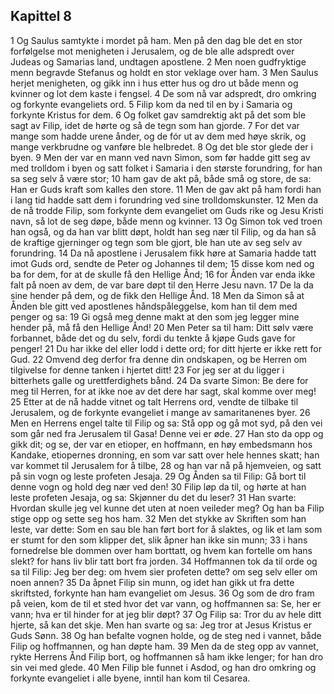 ## Kapittel 8

1 Og Saulus samtykte i mordet på ham. Men på den dag ble det en stor forfølgelse mot menigheten i Jerusalem, og de ble alle adspredt over Judeas og Samarias land, undtagen apostlene.
2 Men noen gudfryktige menn begravde Stefanus og holdt en stor veklage over ham.
3 Men Saulus herjet menigheten, og gikk inn i hus etter hus og dro ut både menn og kvinner og lot dem kaste i fengsel.
4 De som nå var adspredt, dro omkring og forkynte evangeliets ord.
5 Filip kom da ned til en by i Samaria og forkynte Kristus for dem.
6 Og folket gav samdrektig akt på det som ble sagt av Filip, idet de hørte og så de tegn som han gjorde.
7 For det var mange som hadde urene ånder, og de fór ut av dem med høye skrik, og mange verkbrudne og vanføre ble helbredet.
8 Og det ble stor glede der i byen.
9 Men der var en mann ved navn Simon, som før hadde gitt seg av med trolldom i byen og satt folket i Samaria i den største forundring, for han sa seg selv å være stor;
10 ham gav de akt på, både små og store, de sa: Han er Guds kraft som kalles den store.
11 Men de gav akt på ham fordi han i lang tid hadde satt dem i forundring ved sine trolldomskunster.
12 Men da de nå trodde Filip, som forkynte dem evangeliet om Guds rike og Jesu Kristi navn, så lot de seg døpe, både menn og kvinner.
13 Og Simon tok ved troen han også, og da han var blitt døpt, holdt han seg nær til Filip, og da han så de kraftige gjerninger og tegn som ble gjort, ble han ute av seg selv av forundring.
14 Da nå apostlene i Jerusalem fikk høre at Samaria hadde tatt imot Guds ord, sendte de Peter og Johannes til dem;
15 disse kom ned og ba for dem, for at de skulle få den Hellige Ånd;
16 for Ånden var enda ikke falt på noen av dem, de var bare døpt til den Herre Jesu navn.
17 De la da sine hender på dem, og de fikk den Hellige Ånd.
18 Men da Simon så at Ånden ble gitt ved apostlenes håndspåleggelse, kom han til dem med penger og sa:
19 Gi også meg denne makt at den som jeg legger mine hender på, må få den Hellige Ånd!
20 Men Peter sa til ham: Ditt sølv være forbannet, både det og du selv, fordi du tenkte å kjøpe Guds gave for penger!
21 Du har ikke del eller lodd i dette ord; for ditt hjerte er ikke rett for Gud.
22 Omvend deg derfor fra denne din ondskapen, og be Herren om tilgivelse for denne tanken i hjertet ditt!
23 For jeg ser at du ligger i bitterhets galle og urettferdighets bånd.
24 Da svarte Simon: Be dere for meg til Herren, for at ikke noe av det dere har sagt, skal komme over meg!
25 Etter at de nå hadde vitnet og talt Herrens ord, vendte de tilbake til Jerusalem, og de forkynte evangeliet i mange av samaritanenes byer.
26 Men en Herrens engel talte til Filip og sa: Stå opp og gå mot syd, på den vei som går ned fra Jerusalem til Gasa! Denne vei er øde.
27 Han sto da opp og gikk dit; og se, der var en etioper, en hoffmann, en høy embedsmann hos Kandake, etiopernes dronning, en som var satt over hele hennes skatt; han var kommet til Jerusalem for å tilbe,
28 og han var nå på hjemveien, og satt på sin vogn og leste profeten Jesaja.
29 Og Ånden sa til Filip: Gå bort til denne vogn og hold deg nær ved den!
30 Filip løp da til, og hørte at han leste profeten Jesaja, og sa: Skjønner du det du leser?
31 Han svarte: Hvordan skulle jeg vel kunne det uten at noen veileder meg? Og han ba Filip stige opp og sette seg hos ham.
32 Men det stykke av Skriften som han leste, var dette: Som en sau ble han ført bort for å slaktes, og lik et lam som er stumt for den som klipper det, slik åpner han ikke sin munn;
33 i hans fornedrelse ble dommen over ham borttatt, og hvem kan fortelle om hans slekt? for hans liv blir tatt bort fra jorden.
34 Hoffmannen tok da til orde og sa til Filip: Jeg ber deg: om hvem sier profeten dette? om seg selv eller om noen annen?
35 Da åpnet Filip sin munn, og idet han gikk ut fra dette skriftsted, forkynte han ham evangeliet om Jesus.
36 Og som de dro fram på veien, kom de til et sted hvor det var vann, og hoffmannen sa: Se, her er vann; hva er til hinder for at jeg blir døpt?
37 Og Filip sa: Tror du av hele ditt hjerte, så kan det skje. Men han svarte og sa: Jeg tror at Jesus Kristus er Guds Sønn.
38 Og han befalte vognen holde, og de steg ned i vannet, både Filip og hoffmannen, og han døpte ham.
39 Men da de steg opp av vannet, rykte Herrens Ånd Filip bort, og hoffmannen så ham ikke lenger; for han dro sin vei med glede.
40 Men Filip ble funnet i Asdod, og han dro omkring og forkynte evangeliet i alle byene, inntil han kom til Cesarea.
